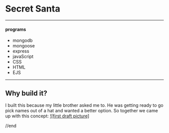 # Secret Santa
---
#### programs
- mongodb
- mongoose
- express
- javaScript
- CSS
- HTML
- EJS
---
## Why build it?
I built this because my little brother asked me to. He was getting ready to go pick names out of a hat and wanted a better option. So together we came up with this concept:
[![first draft picture]](/public/images/IMG_3443.jpg)







//end
